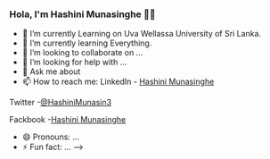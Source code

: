 ### Hola, I'm Hashini Munasinghe 👩‍💻


- 🔭 I’m currently Learning on Uva Wellassa University of Sri Lanka.
- 🌱 I’m currently learning Everything.
- 👯 I’m looking to collaborate on ...
- 🤔 I’m looking for help with ...
- 💬 Ask me about 
- 📫 How to reach me: LinkedIn - [Hashini Munasinghe](https://www.linkedin.com/in/hashini-munasinghe-37a42a1a8/)

Twitter -[@HashiniMunasin3](https://mobile.twitter.com/HashiniMunasin3)

Fackbook -[Hashini Munasinghe](https://www.facebook.com/hashini.munasinghe.503/)
- 😄 Pronouns: ...
- ⚡ Fun fact: ...
-->
